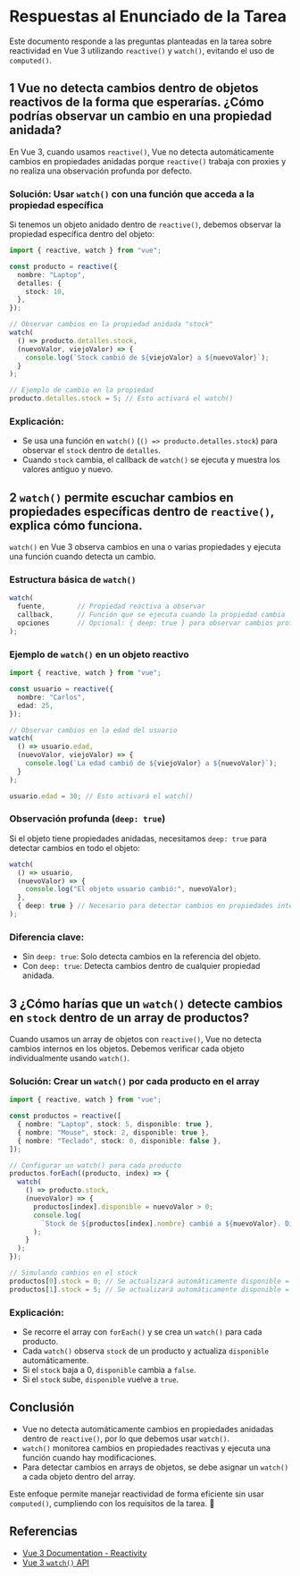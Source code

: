 #  Respuestas al Enunciado de la Tarea

Este documento responde a las preguntas planteadas en la tarea sobre reactividad en Vue 3 utilizando `reactive()` y `watch()`, evitando el uso de `computed()`.

## 1️ Vue no detecta cambios dentro de objetos reactivos de la forma que esperarías. ¿Cómo podrías observar un cambio en una propiedad anidada?

En Vue 3, cuando usamos `reactive()`, Vue no detecta automáticamente cambios en propiedades anidadas porque `reactive()` trabaja con proxies y no realiza una observación profunda por defecto.

###  Solución: Usar `watch()` con una función que acceda a la propiedad específica

Si tenemos un objeto anidado dentro de `reactive()`, debemos observar la propiedad específica dentro del objeto:

```typescript
import { reactive, watch } from "vue";

const producto = reactive({
  nombre: "Laptop",
  detalles: {
    stock: 10,
  },
});

// Observar cambios en la propiedad anidada "stock"
watch(
  () => producto.detalles.stock,
  (nuevoValor, viejoValor) => {
    console.log(`Stock cambió de ${viejoValor} a ${nuevoValor}`);
  }
);

// Ejemplo de cambio en la propiedad
producto.detalles.stock = 5; // Esto activará el watch()
```

###  Explicación:

- Se usa una función en `watch()` (`() => producto.detalles.stock`) para observar el `stock` dentro de `detalles`.
- Cuando `stock` cambia, el callback de `watch()` se ejecuta y muestra los valores antiguo y nuevo.

## 2️ `watch()` permite escuchar cambios en propiedades específicas dentro de `reactive()`, explica cómo funciona.

`watch()` en Vue 3 observa cambios en una o varias propiedades y ejecuta una función cuando detecta un cambio.

###  Estructura básica de `watch()`

```typescript
watch(
  fuente,        // Propiedad reactiva a observar
  callback,      // Función que se ejecuta cuando la propiedad cambia
  opciones       // Opcional: { deep: true } para observar cambios profundos
);
```

###  Ejemplo de `watch()` en un objeto reactivo

```typescript
import { reactive, watch } from "vue";

const usuario = reactive({
  nombre: "Carlos",
  edad: 25,
});

// Observar cambios en la edad del usuario
watch(
  () => usuario.edad,
  (nuevoValor, viejoValor) => {
    console.log(`La edad cambió de ${viejoValor} a ${nuevoValor}`);
  }
);

usuario.edad = 30; // Esto activará el watch()
```

###  Observación profunda (`deep: true`)

Si el objeto tiene propiedades anidadas, necesitamos `deep: true` para detectar cambios en todo el objeto:

```typescript
watch(
  () => usuario,
  (nuevoValor) => {
    console.log("El objeto usuario cambió:", nuevoValor);
  },
  { deep: true } // Necesario para detectar cambios en propiedades internas
);
```

###  Diferencia clave:

- Sin `deep: true`: Solo detecta cambios en la referencia del objeto.
- Con `deep: true`: Detecta cambios dentro de cualquier propiedad anidada.

## 3️ ¿Cómo harías que un `watch()` detecte cambios en `stock` dentro de un array de productos?

Cuando usamos un array de objetos con `reactive()`, Vue no detecta cambios internos en los objetos. Debemos verificar cada objeto individualmente usando `watch()`.

###  Solución: Crear un `watch()` por cada producto en el array

```typescript
import { reactive, watch } from "vue";

const productos = reactive([
  { nombre: "Laptop", stock: 5, disponible: true },
  { nombre: "Mouse", stock: 2, disponible: true },
  { nombre: "Teclado", stock: 0, disponible: false },
]);

// Configurar un watch() para cada producto
productos.forEach((producto, index) => {
  watch(
    () => producto.stock,
    (nuevoValor) => {
      productos[index].disponible = nuevoValor > 0;
      console.log(
        `Stock de ${productos[index].nombre} cambió a ${nuevoValor}. Disponible: ${productos[index].disponible}`
      );
    }
  );
});

// Simulando cambios en el stock
productos[0].stock = 0; // Se actualizará automáticamente disponible = false
productos[1].stock = 5; // Se actualizará automáticamente disponible = true
```

###  Explicación:

- Se recorre el array con `forEach()` y se crea un `watch()` para cada producto.
- Cada `watch()` observa `stock` de un producto y actualiza `disponible` automáticamente.
- Si el `stock` baja a 0, `disponible` cambia a `false`.
- Si el `stock` sube, `disponible` vuelve a `true`.

##  Conclusión

- Vue no detecta automáticamente cambios en propiedades anidadas dentro de `reactive()`, por lo que debemos usar `watch()`.
- `watch()` monitorea cambios en propiedades reactivas y ejecuta una función cuando hay modificaciones.
- Para detectar cambios en arrays de objetos, se debe asignar un `watch()` a cada objeto dentro del array.

 Este enfoque permite manejar reactividad de forma eficiente sin usar `computed()`, cumpliendo con los requisitos de la tarea. 🚀

##  Referencias

- [Vue 3 Documentation - Reactivity](https://v3.vuejs.org/guide/reactivity.html)
- [Vue 3 `watch()` API](https://v3.vuejs.org/api/computed-watch-api.html#watch)